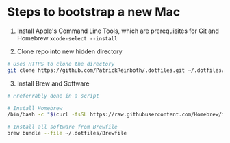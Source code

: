 # Steps to bootstrap a new Mac

1. Install Apple's Command Line Tools, which are prerequisites for Git and Homebrew
`xcode-select --install`

2. Clone repo into new hidden directory
```bash
# Uses HTTPS to clone the directory
git clone https://github.com/PatrickReinboth/.dotfiles.git ~/.dotfiles/ 
```
3. Install Brew and Software
```bash
# Preferrably done in a script

# Install Homebrew
/bin/bash -c "$(curl -fsSL https://raw.githubusercontent.com/Homebrew/install/HEAD/install.sh)"

# Install all software from Brewfile
brew bundle --file ~/.dotfiles/Brewfile
```
